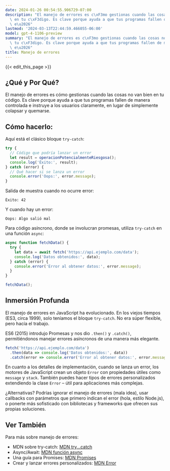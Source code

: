 ```yaml
---
date: 2024-01-26 00:54:55.906729-07:00
description: "El manejo de errores es c\xF3mo gestionas cuando las cosas no van bien\
  \ en tu c\xF3digo. Es clave porque ayuda a que tus programas fallen de manera controlada\
  \ e\u2026"
lastmod: '2024-03-13T22:44:59.466055-06:00'
model: gpt-4-1106-preview
summary: "El manejo de errores es c\xF3mo gestionas cuando las cosas no van bien en\
  \ tu c\xF3digo. Es clave porque ayuda a que tus programas fallen de manera controlada\
  \ e\u2026"
title: Manejo de errores
---
```


{{< edit_this_page >}}

## ¿Qué y Por Qué?

El manejo de errores es cómo gestionas cuando las cosas no van bien en tu código. Es clave porque ayuda a que tus programas fallen de manera controlada e instruye a los usuarios claramente, en lugar de simplemente colapsar y quemarse.

## Cómo hacerlo:

Aquí está el clásico bloque `try-catch`:

```javascript
try {
  // Código que podría lanzar un error
  let result = operacionPotencialmenteRiesgosa();
  console.log('Éxito:', result);
} catch (error) {
  // Qué hacer si se lanza un error
  console.error('Oops:', error.message);
}
```

Salida de muestra cuando no ocurre error:
```
Éxito: 42
```

Y cuando hay un error:
```
Oops: Algo salió mal
```

Para código asíncrono, donde se involucran promesas, utiliza `try-catch` en una función `async`:

```javascript
async function fetchData() {
  try {
    let data = await fetch('https://api.ejemplo.com/data');
    console.log('Datos obtenidos:', data);
  } catch (error) {
    console.error('Error al obtener datos:', error.message);
  }
}

fetchData();
```

## Inmersión Profunda

El manejo de errores en JavaScript ha evolucionado. En los viejos tiempos (ES3, circa 1999), solo teníamos el bloque `try-catch`. No era súper flexible, pero hacía el trabajo.

ES6 (2015) introdujo Promesas y nos dio `.then()` y `.catch()`, permitiéndonos manejar errores asíncronos de una manera más elegante.

```javascript
fetch('https://api.ejemplo.com/data')
  .then(data => console.log('Datos obtenidos:', data))
  .catch(error => console.error('Error al obtener datos:', error.message));
```

En cuanto a los detalles de implementación, cuando se lanza un error, los motores de JavaScript crean un objeto `Error` con propiedades útiles como `message` y `stack`. También puedes hacer tipos de errores personalizados extendiendo la clase `Error` – útil para aplicaciones más complejas.

¿Alternativas? Podrías ignorar el manejo de errores (mala idea), usar callbacks con parámetros que primero indican el error (hola, estilo Node.js), o ponerte más sofisticado con bibliotecas y frameworks que ofrecen sus propias soluciones.

## Ver También

Para más sobre manejo de errores:

- MDN sobre try-catch: [MDN try...catch](https://developer.mozilla.org/es/docs/Web/JavaScript/Reference/Statements/try...catch)
- Async/Await: [MDN función async](https://developer.mozilla.org/es/docs/Web/JavaScript/Reference/Statements/async_function)
- Una guía para Promises: [MDN Promises](https://developer.mozilla.org/es/docs/Web/JavaScript/Reference/Global_Objects/Promise)
- Crear y lanzar errores personalizados: [MDN Error](https://developer.mozilla.org/es/docs/Web/JavaScript/Reference/Global_Objects/Error)
